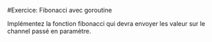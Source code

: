 #Exercice: Fibonacci avec goroutine

Implémentez la fonction fibonacci qui devra envoyer les valeur sur le channel passé en paramètre.
